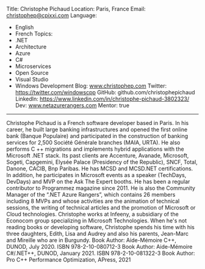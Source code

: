 Title: Christophe Pichaud
Location: Paris, France
Email: christophep@cpixxi.com
Language:
  - English
  - French
Topics:
  - .NET
  - Architecture
  - Azure
  - C#
  - Microservices
  - Open Source
  - Visual Studio
  - Windows Development
Blog: www.christophep.com
Twitter: https://twitter.com/windowscpp
GitHub: github.com/christophepichaud
LinkedIn: https://www.linkedin.com/in/christophe-pichaud-3802323/
Dev: www.netazurerangers.com
Mentor: true
---
Christophe Pichaud is a French software developer based in Paris. In his career, he built large banking infrastructures and opened the first online bank (Banque Populaire) and participated in the construction of banking services for 2,500 Société Générale branches (MAIA, URTA). He also performs C ++ migrations and implements hybrid applications with the Microsoft .NET stack. Its past clients are Accenture, Avanade, Microsoft, Sogeti, Capgemini, Elysée Palace (Presidency of the Republic), SNCF, Total, Danone, CACIB, Bnp Paribas. He has MCSD and MCSD.NET certifications. In addition, he participates in Microsoft events as a speaker (TechDays, DevDays) and MVP on the Ask The Expert booths. He has been a regular contributor to Programmez magazine since 2011. He is also the Community Manager of the “.NET Azure Rangers”, which contains 26 members including 8 MVPs and whose activities are the animation of technical sessions, the writing of technical articles and the promotion of Microsoft or Cloud technologies. Christophe works at Infeeny, a subsidiary of the Econocom group specializing in Microsoft Technologies. When he's not reading books or developing software, Christophe spends his time with his three daughters, Edith, Lisa and Audrey and also his parents, Jean-Marc and Mireille who are in Burgundy.
Book Author: Aide-Mémoire C++, DUNOD, July 2020. ISBN 978-2-10-080712-3
Book Author: Aide-Mémoire C#/.NET++, DUNOD, January 2021. ISBN 978-2-10-081322-3
Book Author: Pro C++ Performance Optimization, APress, 2021

